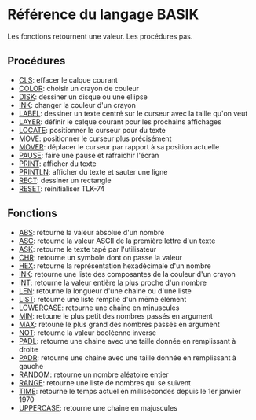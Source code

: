 # Référence du langage BASIK

Les fonctions retournent une valeur. Les procédures pas.

## Procédures

* [CLS](CLS): effacer le calque courant
* [COLOR](COLOR): choisir un crayon de couleur
* [DISK](DISK): dessiner un disque ou une ellipse
* [INK](INK): changer la couleur d'un crayon
* [LABEL](LABEL): dessiner un texte centré sur le curseur avec la taille qu'on veut
* [LAYER](LAYER): définir le calque courant pour les prochains affichages
* [LOCATE](LOCATE): positionner le curseur pour du texte
* [MOVE](MOVE): positionner le curseur plus précisément
* [MOVER](MOVER): déplacer le curseur par rapport à sa position actuelle
* [PAUSE](PAUSE): faire une pause et rafraichir l'écran
* [PRINT](PRINT): afficher du texte
* [PRINTLN](PRINT): afficher du texte et sauter une ligne
* [RECT](RECT): dessiner un rectangle
* [RESET](RESET): réinitialiser TLK-74

## Fonctions

* [ABS](ABS): retourne la valeur absolue d'un nombre
* [ASC](ASC): retourne la valeur ASCII de la première lettre d'un texte
* [ASK](ASK): retourne le texte tapé par l'utilisateur
* [CHR](CHR): retourne un symbole dont on passe la valeur
* [HEX](HEX): retourne la représentation hexadécimale d'un nombre
* [INK](INK): retourne une liste des composantes de la couleur d'un crayon
* [INT](INT): retourne la valeur entière la plus proche d'un nombre
* [LEN](LEN): retourne la longueur d'une chaine ou d'une liste
* [LIST](LIST): retourne une liste remplie d'un mēme élément
* [LOWERCASE](LOWERCASE): retourne une chaine en minuscules
* [MIN](MIN): retoune le plus petit des nombres passés en argument
* [MAX](MAX): retoune le plus grand des nombres passés en argument
* [NOT](NOT): retourne la valeur booléenne inverse
* [PADL](PADL): retourne une chaine avec une taille donnée en remplissant à droite
* [PADR](PADR): retourne une chaine avec une taille donnée en remplissant à gauche
* [RANDOM](RANDOM): retourne un nombre aléatoire entier
* [RANGE](RANGE): retourne une liste de nombres qui se suivent
* [TIME](TIME): retourne le temps actuel en millisecondes depuis le 1er janvier 1970
* [UPPERCASE](UPPERCASE): retourne une chaine en majuscules
